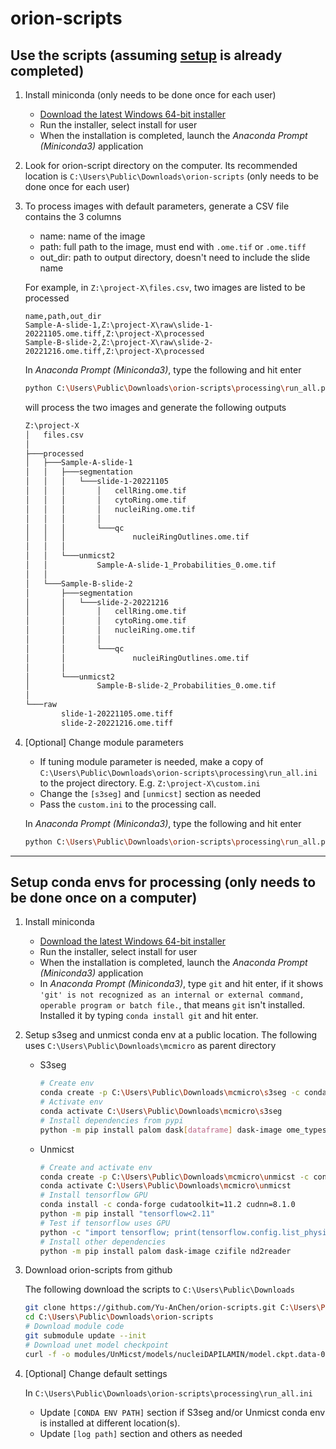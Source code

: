 # orion-scripts

## Use the scripts (assuming [setup](#setup-conda-envs-for-processing-only-needs-to-be-done-once-on-a-computer) is already completed)

1. Install miniconda (only needs to be done once for each user)

    - [Download the latest Windows 64-bit installer](https://docs.conda.io/en/latest/miniconda.html#windows-installers)
    - Run the installer, select install for user
    - When the installation is completed, launch the *Anaconda Prompt (Miniconda3)* application

1. Look for orion-script directory on the computer. Its recommended location is `C:\Users\Public\Downloads\orion-scripts` (only needs to be done once for each user)

1. To process images with default parameters, generate a CSV file contains the 3 columns
    - name: name of the image
    - path: full path to the image, must end with `.ome.tif` or `.ome.tiff`
    - out_dir: path to output directory, doesn't need to include the slide name

    For example, in `Z:\project-X\files.csv`, two images are listed to be processed

    ```csv
    name,path,out_dir
    Sample-A-slide-1,Z:\project-X\raw\slide-1-20221105.ome.tiff,Z:\project-X\processed
    Sample-B-slide-2,Z:\project-X\raw\slide-2-20221216.ome.tiff,Z:\project-X\processed
    ```

    In *Anaconda Prompt (Miniconda3)*, type the following and hit enter

    ```bash
    python C:\Users\Public\Downloads\orion-scripts\processing\run_all.py -c Z:\project-X\files.csv
    ```

    will process the two images and generate the following outputs

    ```bash
    Z:\project-X
    │   files.csv
    │
    ├───processed
    │   ├───Sample-A-slide-1
    │   │   ├───segmentation
    │   │   │   └───slide-1-20221105
    │   │   │       │   cellRing.ome.tif
    │   │   │       │   cytoRing.ome.tif
    │   │   │       │   nucleiRing.ome.tif
    │   │   │       │
    │   │   │       └───qc
    │   │   │               nucleiRingOutlines.ome.tif
    │   │   │
    │   │   └───unmicst2
    │   │           Sample-A-slide-1_Probabilities_0.ome.tif
    │   │
    │   └───Sample-B-slide-2
    │       ├───segmentation
    │       │   └───slide-2-20221216
    │       │       │   cellRing.ome.tif
    │       │       │   cytoRing.ome.tif
    │       │       │   nucleiRing.ome.tif
    │       │       │
    │       │       └───qc
    │       │               nucleiRingOutlines.ome.tif
    │       │
    │       └───unmicst2
    │               Sample-B-slide-2_Probabilities_0.ome.tif
    │
    └───raw
            slide-1-20221105.ome.tiff
            slide-2-20221216.ome.tiff
    ```
  
1. [Optional] Change module parameters
    - If tuning module parameter is needed, make a copy of `C:\Users\Public\Downloads\orion-scripts\processing\run_all.ini` to the project directory. E.g. `Z:\project-X\custom.ini`
    - Change the `[s3seg]` and `[unmicst]` section as needed
    - Pass the `custom.ini` to the processing call.

    In *Anaconda Prompt (Miniconda3)*, type the following and hit enter

    ```bash
    python C:\Users\Public\Downloads\orion-scripts\processing\run_all.py -c Z:\project-X\files.csv -m Z:\project-X\custom.ini
    ```

---

## Setup conda envs for processing (only needs to be done once on a computer)

1. Install miniconda

    - [Download the latest Windows 64-bit
      installer](https://docs.conda.io/en/latest/miniconda.html#windows-installers)
    - Run the installer, select install for user
    - When the installation is completed, launch the *Anaconda Prompt
      (Miniconda3)* application
    - In *Anaconda Prompt (Miniconda3)*, type `git` and hit enter, if it shows
      `'git' is not recognized as an internal or external command, operable
      program or batch file.`, that means `git` isn't installed. Installed it by
      typing `conda install git` and hit enter.

1. Setup s3seg and unmicst conda env at a public location. The following uses `C:\Users\Public\Downloads\mcmicro` as parent directory

    - S3seg

      ```bash
      # Create env
      conda create -p C:\Users\Public\Downloads\mcmicro\s3seg -c conda-forge python=3.10
      # Activate env
      conda activate C:\Users\Public\Downloads\mcmicro\s3seg
      # Install dependencies from pypi
      python -m pip install palom dask[dataframe] dask-image ome_types
      ```

    - Unmicst

      ```bash
      # Create and activate env
      conda create -p C:\Users\Public\Downloads\mcmicro\unmicst -c conda-forge python=3.10
      conda activate C:\Users\Public\Downloads\mcmicro\unmicst
      # Install tensorflow GPU
      conda install -c conda-forge cudatoolkit=11.2 cudnn=8.1.0
      python -m pip install "tensorflow<2.11"
      # Test if tensorflow uses GPU
      python -c "import tensorflow; print(tensorflow.config.list_physical_devices('GPU'))"
      # Install other dependencies
      python -m pip install palom dask-image czifile nd2reader
      ```

1. Download orion-scripts from github

    The following download the scripts to `C:\Users\Public\Downloads`

    ```bash
    git clone https://github.com/Yu-AnChen/orion-scripts.git C:\Users\Public\Downloads\orion-scripts
    cd C:\Users\Public\Downloads\orion-scripts
    # Download module code
    git submodule update --init
    # Download unet model checkpoint
    curl -f -o modules/UnMicst/models/nucleiDAPILAMIN/model.ckpt.data-00000-of-00001 https://mcmicro.s3.amazonaws.com/models/unmicst2/model.ckpt.data-00000-of-00001
    ```

1. [Optional] Change default settings

    In `C:\Users\Public\Downloads\orion-scripts\processing\run_all.ini`
    - Update `[CONDA ENV PATH]` section if S3seg and/or Unmicst conda env is
      installed at different location(s).
    - Update `[log path]` section and others as needed
